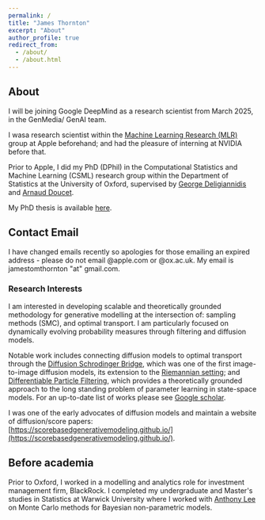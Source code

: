 ```yaml
---
permalink: /
title: "James Thornton"
excerpt: "About"
author_profile: true
redirect_from: 
  - /about/
  - /about.html
---
```



## About
I will be joining Google DeepMind as a research scientist from March 2025, in the GenMedia/ GenAI team.

I wasa research scientist within the [Machine Learning Research (MLR)](https://machinelearning.apple.com) group at Apple beforehand; and had the pleasure of interning at NVIDIA before that.

Prior to Apple, I did my PhD (DPhil) in the Computational Statistics and Machine Learning (CSML) research group within the Department of Statistics at the University of Oxford, supervised by [George Deligiannidis](https://www.stats.ox.ac.uk/~deligian/) and [Arnaud Doucet](https://www.stats.ox.ac.uk/~doucet/).

My PhD thesis is available [here](https://github.com/JTT94/jtt94.github.io/raw/master/files/thesis.pdf).

## Contact Email
I have changed emails recently so apologies for those emailing an expired address - please do not email @apple.com or @ox.ac.uk. My email is jamestomthornton "at" gmail.com.

### Research Interests
I am interested in developing scalable and theoretically grounded methodology for generative modelling at the intersection of: sampling methods (SMC), and optimal transport. I am particularly focused on dynamically evolving probability measures through filtering and diffusion models. 

Notable work includes connecting diffusion models to optimal transport through the [Diffusion Schrodinger Bridge](https://jtt94.github.io/papers/schrodinger_bridge), which was one of the first image-to-image diffusion models, its extension to the [Riemannian setting](https://arxiv.org/abs/2207.03024); and [Differentiable Particle Filtering](https://jtt94.github.io/papers/2020-differentiable-particle-filtering), which provides a theoretically grounded approach to the long standing problem of parameter learning in state-space models. For an up-to-date list of works please see [Google scholar](https://scholar.google.co.uk/citations?user=oFZHOwgAAAAJ&hl=en).

I was one of the early advocates of diffusion models and maintain a website of diffusion/score papers: [https://scorebasedgenerativemodeling.github.io/](https://scorebasedgenerativemodeling.github.io/).

## Before academia
Prior to Oxford, I worked in a modelling and analytics role for investment management firm, BlackRock. I completed my undergraduate and Master's studies in Statistics at Warwick University where I worked with [Anthony Lee](https://sites.google.com/view/anthonylee/supervision) on Monte Carlo methods for Bayesian non-parametric models.


